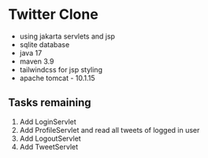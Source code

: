 # Twitter Clone

- using jakarta servlets and jsp
- sqlite database
- java 17
- maven 3.9
- tailwindcss for jsp styling
- apache tomcat - 10.1.15

## Tasks remaining

1. Add LoginServlet
2. Add ProfileServlet and read all tweets of logged in user
3. Add LogoutServlet
4. Add TweetServlet

